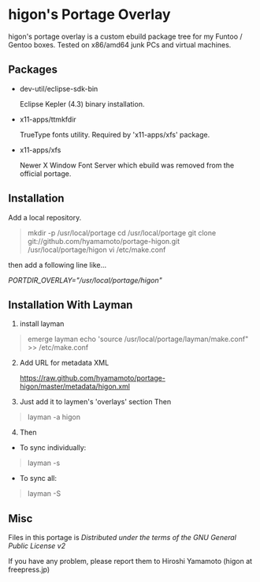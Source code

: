 higon's Portage Overlay
=======================

higon's portage overlay is a custom ebuild package tree for my Funtoo / Gentoo boxes.
Tested on x86/amd64 junk PCs and virtual machines.

Packages
-----------

* dev-util/eclipse-sdk-bin

   Eclipse Kepler (4.3) binary installation.

* x11-apps/ttmkfdir

   TrueType fonts utility.
   Required by 'x11-apps/xfs' package.

* x11-apps/xfs

   Newer X Window Font Server which ebuild was removed from the official portage.



Installation
------------

Add a local repository.
 
> mkdir -p /usr/local/portage
> cd /usr/local/portage
> git clone git://github.com/hyamamoto/portage-higon.git /usr/local/portage/higon
> vi /etc/make.conf

then add a following line like...

_PORTDIR_OVERLAY="/usr/local/portage/higon"_


Installation With Layman
------------------------

1. install layman

> emerge layman
> echo 'source /usr/local/portage/layman/make.conf" >> /etc/make.conf

2. Add URL for metadata XML 

   https://raw.github.com/hyamamoto/portage-higon/master/metadata/higon.xml

3. Just add it to laymen's 'overlays' section Then 

> layman -a higon

4. Then 

* To sync individually:
> layman -s

* To sync all: 
> layman -S


Misc
----

Files in this portage is _Distributed under the terms of the GNU General Public License v2_

If you have any problem, please report them to Hiroshi Yamamoto (higon at freepress.jp)
